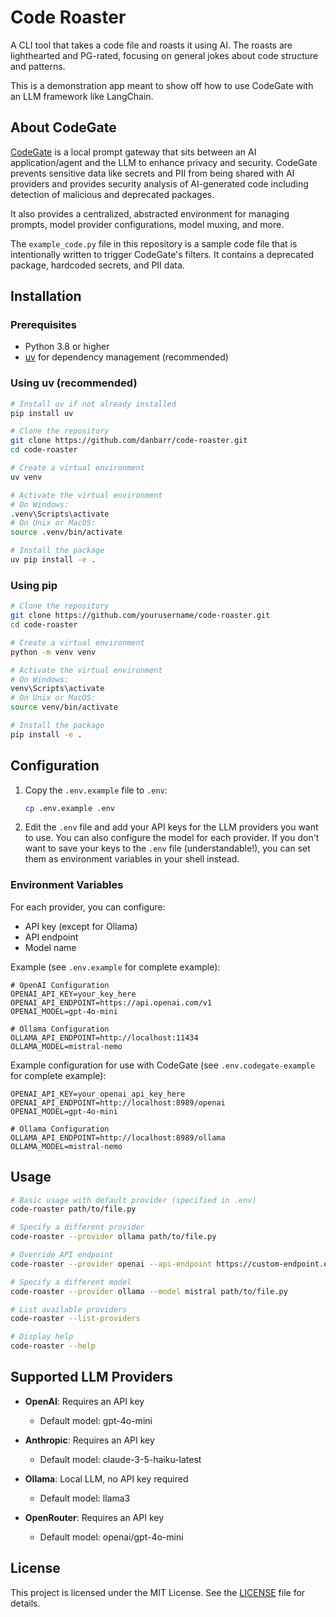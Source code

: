 # Code Roaster

A CLI tool that takes a code file and roasts it using AI. The roasts are
lighthearted and PG-rated, focusing on general jokes about code structure and
patterns.

This is a demonstration app meant to show off how to use CodeGate with an LLM
framework like LangChain.

## About CodeGate

[CodeGate](https://github.com/stacklok/codegate) is a local prompt gateway that
sits between an AI application/agent and the LLM to enhance privacy and
security. CodeGate prevents sensitive data like secrets and PII from being
shared with AI providers and provides security analysis of AI-generated code
including detection of malicious and deprecated packages.

It also provides a centralized, abstracted environment for managing prompts,
model provider configurations, model muxing, and more.

The `example_code.py` file in this repository is a sample code file that is
intentionally written to trigger CodeGate's filters. It contains a deprecated
package, hardcoded secrets, and PII data.

## Installation

### Prerequisites

- Python 3.8 or higher
- [uv](https://github.com/astral-sh/uv) for dependency management (recommended)

### Using uv (recommended)

```bash
# Install uv if not already installed
pip install uv

# Clone the repository
git clone https://github.com/danbarr/code-roaster.git
cd code-roaster

# Create a virtual environment
uv venv

# Activate the virtual environment
# On Windows:
.venv\Scripts\activate
# On Unix or MacOS:
source .venv/bin/activate

# Install the package
uv pip install -e .
```

### Using pip

```bash
# Clone the repository
git clone https://github.com/yourusername/code-roaster.git
cd code-roaster

# Create a virtual environment
python -m venv venv

# Activate the virtual environment
# On Windows:
venv\Scripts\activate
# On Unix or MacOS:
source venv/bin/activate

# Install the package
pip install -e .
```

## Configuration

1. Copy the `.env.example` file to `.env`:

   ```bash
   cp .env.example .env
   ```

2. Edit the `.env` file and add your API keys for the LLM providers you want to
   use. You can also configure the model for each provider. If you don't want to
   save your keys to the `.env` file (understandable!), you can set them as
   environment variables in your shell instead.

### Environment Variables

For each provider, you can configure:

- API key (except for Ollama)
- API endpoint
- Model name

Example (see `.env.example` for complete example):

```text
# OpenAI Configuration
OPENAI_API_KEY=your_key_here
OPENAI_API_ENDPOINT=https://api.openai.com/v1
OPENAI_MODEL=gpt-4o-mini

# Ollama Configuration
OLLAMA_API_ENDPOINT=http://localhost:11434
OLLAMA_MODEL=mistral-nemo
```

Example configuration for use with CodeGate (see `.env.codegate-example` for
complete example):

```text
OPENAI_API_KEY=your_openai_api_key_here
OPENAI_API_ENDPOINT=http://localhost:8989/openai
OPENAI_MODEL=gpt-4o-mini

# Ollama Configuration
OLLAMA_API_ENDPOINT=http://localhost:8989/ollama
OLLAMA_MODEL=mistral-nemo
```

## Usage

```bash
# Basic usage with default provider (specified in .env)
code-roaster path/to/file.py

# Specify a different provider
code-roaster --provider ollama path/to/file.py

# Override API endpoint
code-roaster --provider openai --api-endpoint https://custom-endpoint.example.com/v1 path/to/file.py

# Specify a different model
code-roaster --provider ollama --model mistral path/to/file.py

# List available providers
code-roaster --list-providers

# Display help
code-roaster --help
```

## Supported LLM Providers

- **OpenAI**: Requires an API key

  - Default model: gpt-4o-mini

- **Anthropic**: Requires an API key

  - Default model: claude-3-5-haiku-latest

- **Ollama**: Local LLM, no API key required

  - Default model: llama3

- **OpenRouter**: Requires an API key
  - Default model: openai/gpt-4o-mini

## License

This project is licensed under the MIT License. See the [LICENSE](LICENSE) file
for details.
